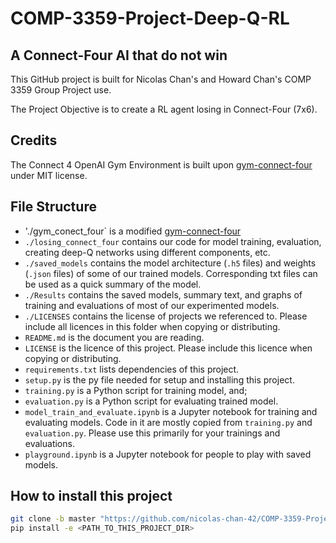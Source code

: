 # COMP-3359-Project-Deep-Q-RL
## A Connect-Four AI that do not win
This GitHub project is built for Nicolas Chan's and Howard Chan's COMP 3359 Group Project use.

The Project Objective is to create a RL agent losing in Connect-Four (7x6).

## Credits
The Connect 4 OpenAI Gym Environment is built upon [gym-connect-four](https://github.com/IASIAI/gym-connect-four) under MIT license.

## File Structure
* './gym_conect_four` is a modified [gym-connect-four](https://github.com/IASIAI/gym-connect-four)
* `./losing_connect_four` contains our code for model training, evaluation, creating deep-Q networks using different components, etc.
* `./saved_models` contains the model architecture (`.h5` files) and weights (`.json` files) of some of our trained models. Corresponding txt files can be used as a quick summary of the model.
* `./Results` contains the saved models, summary text, and graphs of training and evaluations of most of our experimented models.
* `./LICENSES` contains the license of projects we referenced to. Please include all licences in this folder when copying or distributing.
* `README.md` is the document you are reading.
* `LICENSE` is the licence of this project. Please include this licence when copying or distributing.
* `requirements.txt` lists dependencies of this project.
* `setup.py` is the py file needed for setup and installing this project.
* `training.py` is a Python script for training model, and;
* `evaluation.py` is a Python script for evaluating trained model.
* `model_train_and_evaluate.ipynb` is a Jupyter notebook for training and evaluating models. Code in it are mostly copied from `training.py` and `evaluation.py`. Please use this primarily for your trainings and evaluations.
* `playground.ipynb` is a Jupyter notebook for people to play with saved models.

## How to install this project
```bash
git clone -b master "https://github.com/nicolas-chan-42/COMP-3359-Project-Deep-Q-RL.git"  # optional
pip install -e <PATH_TO_THIS_PROJECT_DIR>
```
